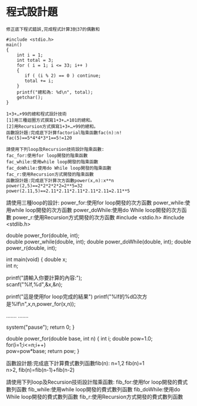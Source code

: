 # 程式設計題
```
修正底下程式錯誤,完成程式計算3到37的偶數和

#include <stdio.h>
main() 
{
    int i = 1;
    int total = 3;
    for ( i = 1; i <= 33; i++ )
    {  
       if ( (i % 2) == 0 ) continue;
       total += i;
    }
    printf("總和為: %d\n", total);
    getchar();
}
```
```
1+3+…+99的總和程式設計技術
[1]用三種迴圈方式撰寫1+3+…+101的總和。
[2]用Recursion方式撰寫1+3+…+99的總和。
函數設計題:完成底下計算factorial階乘函數fac(n):n!
fac(5)==5*4*4*3*1==5!=120
```
```
請使用下列loop及Recursion技術設計階乘函數:
fac_for:使用for loop開發的階乘函數
fac_while:使用while loop開發的階乘函數
fac_doWhile:使用do While loop開發的階乘函數
fac_r:使用Recursion方式開發的階乘函數
函數設計題:完成底下計算次方函數power(x,n):x**n
power(2,5)==2*2*2*2*2=2**5=32
power(2.11,5)==2.11*2.11*2.11*2.11*2.11=2.11**5
```
請使用三種loop的設計:
power_for:使用for loop開發的次方函數
power_while:使用while loop開發的次方函數
power_doWhile:使用do While loop開發的次方函數
power_r:使用Recursion方式開發的次方函數
#include <stdio.h>
#include <stdlib.h>

double power_for(double, int);	
double power_while(double, int);
double power_doWhile(double, int);
double power_r(double, int);

int main(void)
{
   double x;		
   int n;		

   printf("請輸入你要計算的內容:");	
   scanf("%lf,%d",&x,&n); 	

   printf("這是使用for loop完成的結果")
   printf("%lf的%dΩ次方是%lf\n",x,n,power_for(x,n)); 

.......
.......

   system("pause");
   return 0;
}

double power_for(double base, int n) 
{
   int i;
   double pow=1.0;
   for(i=1;i<=n;i++)		
      pow=pow*base;
   return pow;
}

函數設計題:完成底下計算費式數列函數fib(n):
n=1,2  fib(n)=1  
n>2,   fib(n)=fib(n-1)+fib(n-2)

請使用下列loop及Recursion技術設計階乘函數:
fib_for:使用for loop開發的費式數列函數
fib_while:使用while loop開發的費式數列函數
fib_doWhile:使用do While loop開發的費式數列函數
fib_r:使用Recursion方式開發的費式數列函數
